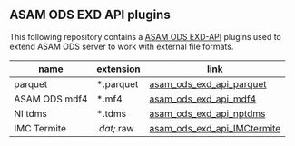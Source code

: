 ## ASAM ODS EXD API plugins

This following repository contains a [ASAM ODS EXD-API](https://www.asam.net/standards/detail/ods/) plugins
used to extend ASAM ODS server to work with external file formats.

| name          | extension   | link |
| ------------- | ----------- | ---- |
| parquet       | *.parquet   | [asam_ods_exd_api_parquet](https://github.com/totonga/asam_ods_exd_api_parquet) |
| ASAM ODS mdf4 | *.mf4       | [asam_ods_exd_api_mdf4](https://github.com/totonga/asam_ods_exd_api_mdf4) |
| NI tdms       | *.tdms      | [asam_ods_exd_api_nptdms](https://github.com/totonga/asam_ods_exd_api_nptdms) |
| IMC Termite   | *.dat;*.raw | [asam_ods_exd_api_IMCtermite](https://github.com/totonga/asam_ods_exd_api_IMCtermite) |
